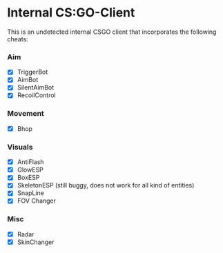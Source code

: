 # Internal CS:GO-Client

This is an undetected internal CSGO client that incorporates the following cheats:

### Aim
- [x] TriggerBot
- [x] AimBot
- [x] SilentAimBot
- [x] RecoilControl

### Movement
- [x] Bhop

### Visuals
- [x] AntiFlash
- [x] GlowESP
- [x] BoxESP
- [x] SkeletonESP (still buggy, does not work for all kind of entities)
- [x] SnapLine
- [x] FOV Changer

### Misc
- [x] Radar
- [x] SkinChanger
